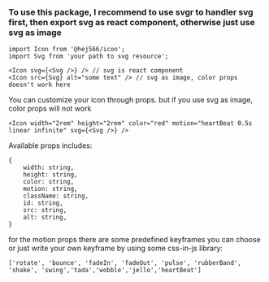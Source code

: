 ### To use this package, I recommend to use svgr to handler svg first, then export svg as react component, otherwise just use svg as image

````
import Icon from '@hej566/icon';
import Svg from 'your path to svg resource';

<Icon svg={<Svg />} /> // svg is react component
<Icon src={Svg} alt="some text" /> // svg as image, color props doesn't work here
````

You can customize your icon through props.
but if you use svg as image, color props will not work

````
<Icon width="2rem" height="2rem" color="red" motion="heartBeat 0.5s linear infinite" svg={<Svg />} />
````
Available props includes:
````
{
    width: string,
    height: string,
    color: string,
    motion: string,
    className: string,
    id: string,
    src: string,
    alt: string,
}
````
for the motion props there are some predefined keyframes you can choose or just write your own keyframe by using some css-in-js library:
````
['rotate', 'bounce', 'fadeIn', 'fadeOut', 'pulse', 'rubberBand', 'shake', 'swing','tada','wobble','jello','heartBeat']
